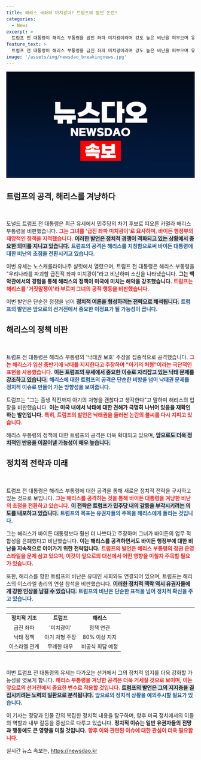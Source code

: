 ```yaml
---
title: 해리스 극좌파 미치광이? 트럼프의 발언 논란!
categories:
  - News
excerpt: >
  트럼프 전 대통령이 해리스 부통령을 급진 좌파 미치광이라며 강도 높은 비난을 퍼부으며 유세를 시작했다. 그는 해리스가 바이든 정부의 정책을 주도하며 미국을 파괴하고 있다고 주장, 낙태권 보호에 대한 비판을 포함해 날카로운 공격을 이어갔다.
feature_text: >
  트럼프 전 대통령이 해리스 부통령을 급진 좌파 미치광이라며 강도 높은 비난을 퍼부으며 유세를 시작했다. 그는 해리스가 바이든 정부의 정책을 주도하며 미국을 파괴하고 있다고 주장, 낙태권 보호에 대한 비판을 포함해 날카로운 공격을 이어갔다.
image: '/assets/img/newsdao_breakingnews.jpg'
---
```


<p><img src="/assets/img/newsdao_breakingnews.jpg" alt="bookingtag 속보" /></p>

<h2 data-ke-size="size26">트럼프의 공격, 해리스를 겨냥하다</h2>

<p data-ke-size="size16">&nbsp;</p>

<p>도널드 트럼프 전 대통령은 최근 유세에서 민주당의 차기 후보로 떠오른 카멀라 해리스 부통령을 비판했습니다. <b><span style="color: #ee2323;">그는 그녀를 '급진 좌파 미치광이'로 묘사하며, 바이든 행정부의 재앙적인 정책을 지적했습니다.</span></b> <b><span style="background-color: #21538527;">이러한 발언은 정치적 경쟁이 격화되고 있는 상황에서 중요한 의미를 지니고 있습니다.</span></b> <b><span style="color: #1a5490;">트럼프의 공격은 해리스를 지칭함으로써 바이든 대통령에 대한 비난의 초점을 전환시키고 있습니다.</span></b></p>

<p>이번 유세는 노스캐롤라이나주 샬럿에서 열렸으며, 트럼프 전 대통령은 해리스 부통령을 "우리나라를 파괴할 급진적 좌파 미치광이"라고 비난하며 소신을 나타냈습니다. <b>그는 백악관에서의 경험을 통해 해리스의 정책이 미국에 미치는 해악을 강조했습니다.</b> <b><span style="color: #ee2323;">트럼프는 해리스를 '거짓말쟁이'라 부르며 그녀의 공적 행동을 비판했습니다.</span></b></p>

<p>이번 발언은 단순한 정쟁을 넘어 <b><span style="background-color: #21538527;">정치적 여론을 형성하려는 전략으로 해석됩니다.</span></b> <b><span style="color: #1a5490;">트럼프의 발언은 앞으로의 선거전에서 중요한 이정표가 될 가능성이 큽니다.</span></b></p>

<h2 data-ke-size="size26">해리스의 정책 비판</h2>

<p data-ke-size="size16">&nbsp;</p>

<p>트럼프 전 대통령은 해리스 부통령의 '낙태권 보호' 주장을 집중적으로 공격했습니다. <b><span style="color: #ee2323;">그는 해리스가 임신 중반기에 낙태를 지지한다고 주장하며 "아기의 처형"이라는 극단적인 표현을 사용했습니다.</span></b> <b><span style="background-color: #21538527;">이는 트럼프의 유세에서 중요한 이슈로 자리잡고 있는 낙태 문제를 강조하고 있습니다.</span></b> <b><span style="color: #1a5490;">해리스에 대한 트럼프의 공격은 단순한 비방을 넘어 낙태권 문제를 정치적 이슈로 만들어 가는 방향성을 보여줍니다.</span></b></p>

<p>트럼프는 "그는 출생 직전까지 아기의 처형을 괜찮다고 생각한다"고 말하며 해리스의 입장을 비판했습니다. <b>이는 미국 내에서 낙태에 대한 견해가 극명히 나뉘어 있음을 재확인하는 발언입니다.</b> <b><span style="color: #ee2323;">특히, 트럼프의 발언은 낙태권을 둘러싼 논란의 불씨를 다시 지피고 있습니다.</span></b></p>

<p>해리스 부통령의 정책에 대한 트럼프의 공격은 더욱 확대되고 있으며, <b><span style="background-color: #21538527;">앞으로도 더욱 정치적인 반응을 이끌어낼 가능성이 매우 높습니다.</span></b></p>

<h2 data-ke-size="size26">정치적 전략과 미래</h2>

<p data-ke-size="size16">&nbsp;</p>

<p>트럼프 전 대통령은 해리스 부통령에 대한 공격을 통해 새로운 정치적 전략을 구사하고 있는 것으로 보입니다. <b><span style="color: #ee2323;">그는 해리스를 공격하는 것을 통해 바이든 대통령을 겨냥한 비난의 초점을 전환하고 있습니다.</span></b> <b><span style="background-color: #21538527;">이 전략은 트럼프가 민주당 내의 갈등을 부각시키려는 의도를 내포하고 있습니다.</span></b> <b><span style="color: #1a5490;">트럼프의 목표는 유권자들의 주목을 해리스에게 돌리는 것입니다.</span></b></p>

<p>그는 해리스가 바이든 대통령보다 훨씬 더 나쁘다고 주장하며 그녀가 바이든의 업무 적합성을 은폐했다고 비난했습니다. <b>이는 해리스를 공격하면서도 바이든 행정부에 대한 비난을 지속적으로 이어가기 위한 전략입니다.</b> <b><span style="color: #ee2323;">트럼프의 발언은 해리스 부통령의 정권 운영 스타일을 문제 삼고 있으며, 이것이 앞으로의 대선에서 어떤 영향을 미칠지 주목할 필요가 있습니다.</span></b></p>

<p>또한, 해리스를 향한 트럼프의 비난은 유대인 사회와도 연결되어 있으며, 트럼프는 해리스의 이스라엘 총리의 연설 참석을 비판했습니다. <b><span style="background-color: #21538527;">이러한 정치적 맥락 역시 유권자들에게 강한 인상을 남길 수 있습니다.</span></b> <b><span style="color: #1a5490;">트럼프의 비난은 단순한 표적을 넘어 정치적 확신을 주고 있습니다.</span></b></p>

<hr>

<table>
<tr>
<td style="text-align: center; height: 17px;"><b>정치적 기조</b></td>
<td style="text-align: center; height: 17px;"><b>트럼프</b></td>
<td style="text-align: center; height: 17px;"><b>해리스</b></td>
</tr>
<tr>
<td style="text-align: center; height: 17px;">급진 좌파</td>
<td style="text-align: center; height: 17px;">'미치광이'</td>
<td style="text-align: center; height: 17px;">정책 연관</td>
</tr>
<tr>
<td style="text-align: center; height: 17px;">낙태 정책</td>
<td style="text-align: center; height: 17px;">아기 처형 주장</td>
<td style="text-align: center; height: 17px;">80% 이상 지지</td>
</tr>
<tr>
<td style="text-align: center; height: 17px;">이스라엘 관계</td>
<td style="text-align: center; height: 17px;">무례한 대우</td>
<td style="text-align: center; height: 17px;">비공식 회담 예정</td>
</tr>
</table>

<p data-ke-size="size16">&nbsp;</p>

<p>이번 트럼프 전 대통령의 유세는 다가오는 선거에서 그의 정치적 입지를 더욱 강화할 가능성을 엿보게 합니다. <b><span style="color: #ee2323;">해리스 부통령을 겨냥한 공격은 더욱 거세질 것으로 보이며, 이는 앞으로의 선거전에서 중요한 변수로 작용할 것입니다.</span></b> <b><span style="background-color: #21538527;">트럼프의 발언은 그의 지지층을 결집시키려는 노력의 일환으로 분석됩니다.</span></b> <b><span style="color: #1a5490;">앞으로의 정치적 상황을 예의주시할 필요가 있습니다.</span></b></p>

<p>이 기사는 정당과 인물 간의 복잡한 정치적 내용을 탐구하며, 향후 미국 정치에서의 이들의 역할과 내부 갈등을 중심으로 다루고 있습니다. <b>정치적 이슈는 일반 유권자들의 전망과 행동에도 큰 영향을 미칠 것입니다.</b> <b><span style="color: #ee2323;">향후 이와 관련된 이슈에 대한 관심이 더욱 필요합니다.</span></b></p>
실시간 뉴스 속보는, <a href="https://newsdao.kr" rel="dofollow">https://newsdao.kr</a>


